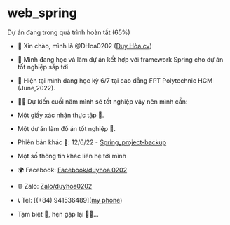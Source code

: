 # web_spring
Dự án đang trong quá trình hoàn tất (65%)

- 👋 Xin chào, mình là @DHoa0202 ([Duy Hòa.cv](https://drive.google.com/file/d/19YHOLrYEot7ut83p7vH9qXR9CGo_QigI/view?usp=sharing))
- 👀 Mình đang học và làm dự án kết hợp với framework Spring cho dự án tốt nghiệp sắp tới
- 🌱 Hiện tại mình đang học kỳ 6/7 tại cao đẳng FPT Polytechnic HCM (June,2022).
- 🙆‍♂️ Dự kiến cuối năm mình sẽ tốt nghiệp vậy nên mình cần:
-   Một giấy xác nhận thực tập 📃.
-   Một dự án làm đồ án tốt nghiệp 📑.
    
- Phiên bản khác 🤣: 12/6/22 - [Spring_project-backup](https://drive.google.com/drive/folders/12KdhW96rfFN6aiAd-EVX4Mb_fj2GJxC4?usp=sharing)

- Một số thông tin khác liên hệ tới mình
- 🌍 Facebook: [Facebook/duyhoa.0202](https://www.facebook.com/duyhoa.0202)
- 🌐 Zalo: [Zalo/duyhoa0202](http://zaloapp.com/qr/p/1ayh4ml3uq24q)
- 📞 Tel: [(+84) 941536489](<a href="tel:(+84)941536489">my phone</a>)

- Tạm biệt 👋, hẹn gặp lại 💁‍♂️...
